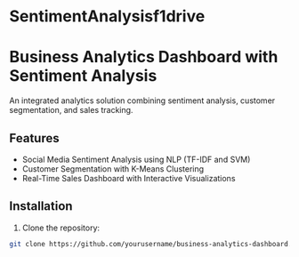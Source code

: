 # SentimentAnalysisf1drive
# Business Analytics Dashboard with Sentiment Analysis

An integrated analytics solution combining sentiment analysis, customer segmentation, and sales tracking.

## Features

- Social Media Sentiment Analysis using NLP (TF-IDF and SVM)
- Customer Segmentation with K-Means Clustering
- Real-Time Sales Dashboard with Interactive Visualizations

## Installation

1. Clone the repository:
```bash
git clone https://github.com/yourusername/business-analytics-dashboard.git
